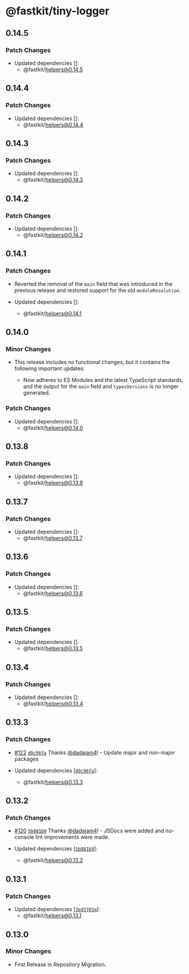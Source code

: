 # @fastkit/tiny-logger

## 0.14.5

### Patch Changes

- Updated dependencies []:
  - @fastkit/helpers@0.14.5

## 0.14.4

### Patch Changes

- Updated dependencies []:
  - @fastkit/helpers@0.14.4

## 0.14.3

### Patch Changes

- Updated dependencies []:
  - @fastkit/helpers@0.14.3

## 0.14.2

### Patch Changes

- Updated dependencies []:
  - @fastkit/helpers@0.14.2

## 0.14.1

### Patch Changes

- Reverted the removal of the `main` field that was introduced in the previous release and restored support for the old `moduleResolution`.

- Updated dependencies []:
  - @fastkit/helpers@0.14.1

## 0.14.0

### Minor Changes

- This release includes no functional changes, but it contains the following important updates:

  - Now adheres to ES Modules and the latest TypeScript standards, and the output for the `main` field and `typesVersions` is no longer generated.

### Patch Changes

- Updated dependencies []:
  - @fastkit/helpers@0.14.0

## 0.13.8

### Patch Changes

- Updated dependencies []:
  - @fastkit/helpers@0.13.8

## 0.13.7

### Patch Changes

- Updated dependencies []:
  - @fastkit/helpers@0.13.7

## 0.13.6

### Patch Changes

- Updated dependencies []:
  - @fastkit/helpers@0.13.6

## 0.13.5

### Patch Changes

- Updated dependencies []:
  - @fastkit/helpers@0.13.5

## 0.13.4

### Patch Changes

- Updated dependencies []:
  - @fastkit/helpers@0.13.4

## 0.13.3

### Patch Changes

- [#122](https://github.com/dadajam4/fastkit/pull/122) [`d0c96fa`](https://github.com/dadajam4/fastkit/commit/d0c96faf96b6c91bcb8bc0b1ca9d22fc8ede303e) Thanks [@dadajam4](https://github.com/dadajam4)! - Update major and non-major packages

- Updated dependencies [[`d0c96fa`](https://github.com/dadajam4/fastkit/commit/d0c96faf96b6c91bcb8bc0b1ca9d22fc8ede303e)]:
  - @fastkit/helpers@0.13.3

## 0.13.2

### Patch Changes

- [#120](https://github.com/dadajam4/fastkit/pull/120) [`5b881b9`](https://github.com/dadajam4/fastkit/commit/5b881b94ce1852c12cc3c8f6954564d5235cba4d) Thanks [@dadajam4](https://github.com/dadajam4)! - JSDocs were added and no-console lint improvements were made.

- Updated dependencies [[`5b881b9`](https://github.com/dadajam4/fastkit/commit/5b881b94ce1852c12cc3c8f6954564d5235cba4d)]:
  - @fastkit/helpers@0.13.2

## 0.13.1

### Patch Changes

- Updated dependencies [[`3ed3703a`](https://github.com/dadajam4/fastkit/commit/3ed3703aa9092bf47caed6ec192ef4d5a7621d34)]:
  - @fastkit/helpers@0.13.1

## 0.13.0

### Minor Changes

- First Release in Repository Migration.
